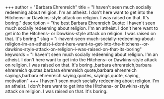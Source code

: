 +++
author = "Barbara Ehrenreich"
title = "I haven't seen much socially redeeming about religion. I'm an atheist. I don't here want to get into the Hitchens- or Dawkins-style attack on religion. I was raised on that. It's boring."
description = "the best Barbara Ehrenreich Quote: I haven't seen much socially redeeming about religion. I'm an atheist. I don't here want to get into the Hitchens- or Dawkins-style attack on religion. I was raised on that. It's boring."
slug = "i-havent-seen-much-socially-redeeming-about-religion-im-an-atheist-i-dont-here-want-to-get-into-the-hitchens--or-dawkins-style-attack-on-religion-i-was-raised-on-that-its-boring"
keywords = "I haven't seen much socially redeeming about religion. I'm an atheist. I don't here want to get into the Hitchens- or Dawkins-style attack on religion. I was raised on that. It's boring.,barbara ehrenreich,barbara ehrenreich quotes,barbara ehrenreich quote,barbara ehrenreich sayings,barbara ehrenreich saying,quotes, sayings,quote, saying, motivation"
+++
I haven't seen much socially redeeming about religion. I'm an atheist. I don't here want to get into the Hitchens- or Dawkins-style attack on religion. I was raised on that. It's boring.
